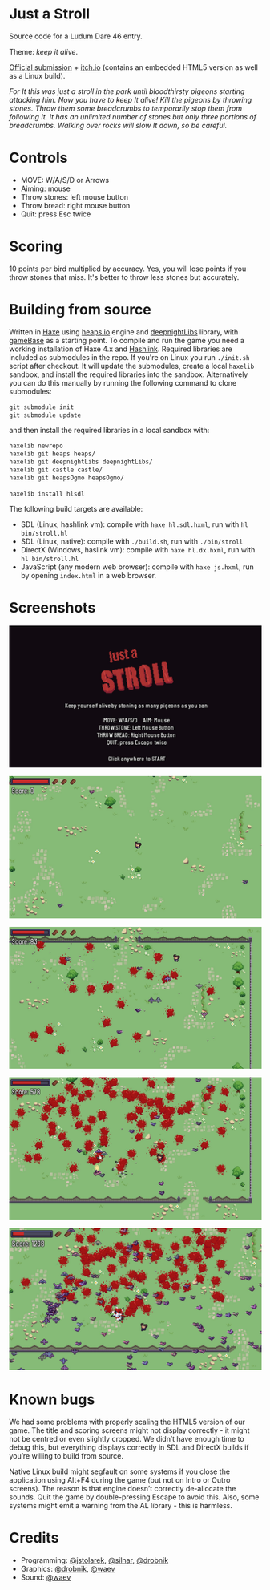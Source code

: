 Just a Stroll
=============

Source code for a Ludum Dare 46 entry.

Theme: *keep it alive*.

[Official submission](https://ldjam.com/events/ludum-dare/46/just-a-stroll) +
[itch.io](https://killy9999.itch.io/just-a-stroll) (contains an embedded HTML5
version as well as a Linux build).

*For It this was just a stroll in the park until bloodthirsty pigeons starting
attacking him.  Now you have to keep It alive!  Kill the pigeons by throwing
stones.  Throw them some breadcrumbs to temporarily stop them from following It.
It has an unlimited number of stones but only three portions of breadcrumbs.
Walking over rocks will slow It down, so be careful.*


Controls
========

  * MOVE: W/A/S/D or Arrows
  * Aiming: mouse
  * Throw stones: left mouse button
  * Throw bread: right mouse button
  * Quit: press Esc twice


Scoring
=======

10 points per bird multiplied by accuracy.  Yes, you will lose points if you
throw stones that miss.  It's better to throw less stones but accurately.


Building from source
====================

Written in [Haxe](https://haxe.org/) using [heaps.io](https://heaps.io/) engine
and [deepnightLibs](https://github.com/deepnight/deepnightLibs) library, with
[gameBase](https://github.com/deepnight/gameBase) as a starting point.  To
compile and run the game you need a working installation of Haxe 4.x and
[Hashlink](https://hashlink.haxe.org).  Required libraries are included as
submodules in the repo.  If you're on Linux you run `./init.sh` script after
checkout.  It will update the submodules, create a local `haxelib` sandbox, and
install the required libraries into the sandbox.  Alternatively you can do this
manually by running the following command to clone submodules:

```
git submodule init
git submodule update
```

and then install the required libraries in a local sandbox with:

```
haxelib newrepo
haxelib git heaps heaps/
haxelib git deepnightLibs deepnightLibs/
haxelib git castle castle/
haxelib git heapsOgmo heapsOgmo/

haxelib install hlsdl
```

The following build targets are available:

  * SDL (Linux, hashlink vm): compile with `haxe hl.sdl.hxml`, run with `hl bin/stroll.hl`
  * SDL (Linux, native): compile with `./build.sh`, run with `./bin/stroll`
  * DirectX (Windows, haslink vm): compile with `haxe hl.dx.hxml`, run with `hl bin/stroll.hl`
  * JavaScript (any modern web browser): compile with `haxe js.hxml`, run by
    opening `index.html` in a web browser.


Screenshots
===========

![gameplay_preview_1](screenshots/just_a_stroll_title.jpg)

![gameplay_preview_1](screenshots/just_a_stroll_gameplay_1.jpg)

![gameplay_preview_1](screenshots/just_a_stroll_gameplay_2.jpg)

![gameplay_preview_1](screenshots/just_a_stroll_gameplay_3.jpg)

![gameplay_preview_1](screenshots/just_a_stroll_gameplay_4.jpg)


Known bugs
==========

We had some problems with properly scaling the HTML5 version of our game.  The
title and scoring screens might not display correctly - it might not be centred
or even slightly cropped.  We didn’t have enough time to debug this, but
everything displays correctly in SDL and DirectX builds if you’re willing to
build from source.

Native Linux build might segfault on some systems if you close the application
using Alt+F4 during the game (but not on Intro or Outro screens).  The reason is
that engine doesn’t correctly de-allocate the sounds.  Quit the game by
double-pressing Escape to avoid this.  Also, some systems might emit a warning
from the AL library - this is harmless.


Credits
=======

  * Programming: [@jstolarek](https://github.com/jstolarek),
    [@silnar](https://github.com/silnar), [@drobnik](https://github.com/drobnik)
  * Graphics: [@drobnik](https://github.com/drobnik),
    [@waev](https://github.com/waevka)
  * Sound: [@waev](https://github.com/waevka)
